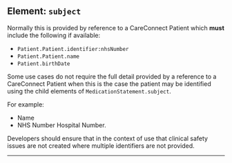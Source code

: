 ## Element: `subject` <span class="mro-circle mandatory" title="Mandatory"></span>

Normally this is provided by reference to a CareConnect Patient which **must** include the following if available:

- `Patient.Patient.identifier:nhsNumber`
- `Patient.Patient.name`
- `Patient.birthDate`

Some use cases do not require the full detail provided by a reference to a CareConnect Patient when this is the case the patient may be identified using the child elements of `MedicationStatement.subject`. 

For example:

- Name
- NHS Number
Hospital Number.

Developers should ensure that in the context of use that clinical safety issues are not created where multiple identifiers are not provided.

---